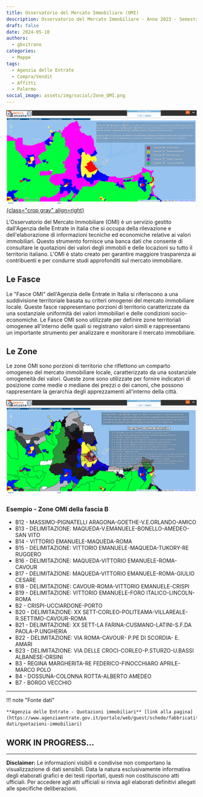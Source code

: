 ```yaml
---
title: Osservatorio del Mercato Immobiliare (OMI)
description: Osservatorio del Mercato Immobiliare - Anno 2023 - Semestre 2
draft: false
date: 2024-05-10
authors:
  - gbvitrano
categories:
  - Mappe
tags:
  - Agenzia delle Entrate
  - Compra/Vendit
  - Affitti
  - Palermo
social_image: assets/img/social/Zone_OMI.png
---
```

<style>
.md-typeset code { background-color: #fff0;}  
.md-typeset pre>code { background-color: #fff0;}  
</style>

[![Osservatorio del Mercato Immobiliare](Fasce_OMI.png "Fasce | Osservatorio del Mercato Immobiliare"){class="crop gray" align=right}](index.md)

L'Osservatorio del Mercato Immobiliare (OMI) è un servizio gestito dall'Agenzia delle Entrate in Italia che si occupa della rilevazione e dell'elaborazione di informazioni tecniche ed economiche relative ai valori immobiliari. Questo strumento fornisce una banca dati che consente di consultare le quotazioni dei valori degli immobili e delle locazioni su tutto il territorio italiano. L'OMI è stato creato per garantire maggiore trasparenza ai contribuenti e per condurre studi approfonditi sul mercato immobiliare.  <!-- more -->

## Le Fasce
Le "Fasce OMI" dell'Agenzia delle Entrate in Italia si riferiscono a una suddivisione territoriale basata su criteri omogenei del mercato immobiliare locale. Queste fasce rappresentano porzioni di territorio caratterizzate da una sostanziale uniformità dei valori immobiliari e delle condizioni socio-economiche. Le Fasce OMI sono utilizzate per definire zone territoriali omogenee all'interno delle quali si registrano valori simili e rappresentano un importante strumento per analizzare e monitorare il mercato immobiliare.

## Le Zone
Le zone OMI sono porzioni di territorio che riflettono un comparto omogeneo del mercato immobiliare locale, caratterizzato da una sostanziale omogeneità dei valori. Queste zone sono utilizzate per fornire indicatori di posizione come medie o mediane dei prezzi o dei canoni, che possono rappresentare la gerarchia degli apprezzamenti all'interno della città.

![Osservatorio del Mercato Immobiliare](Zone_OMI.png "Zone | Osservatorio del Mercato Immobiliare")

### Esempio - Zone OMI della fascia B

-    B12 - MASSIMO-PIGNATELLI ARAGONA-GOETHE-V.E.ORLANDO-AMICO
-    B13 - DELIMITAZIONE: MAQUEDA-V.EMANUELE-BONELLO-AMEDEO-SAN VITO
-    B14 - VITTORIO EMANUELE-MAQUEDA-ROMA
-    B15 - DELIMITAZIONE: VITTORIO EMANUELE-MAQUEDA-TUKORY-RE RUGGERO
-    B16 - DELIMITAZIONE: MAQUEDA-VITTORIO EMANUELE-ROMA-CAVOUR
-    B17 - DELIMITAZIONE: MAQUEDA-VITTORIO EMANUELE-ROMA-GIULIO CESARE
-    B18 - DELIMITAZIONE: CAVOUR-ROMA-VITTORIO EMANUELE-CRISPI
-    B19 - DELIMITAZIONE: VITTORIO EMANUELE-FORO ITALICO-LINCOLN-ROMA
-    B2 - CRISPI-UCCIARDONE-PORTO
-    B20 - DELIMITAZIONE: XX SETT-CORLEO-POLITEAMA-VILLAREALE-R.SETTIMO-CAVOUR-ROMA
-    B21 - DELIMITAZIONE: XX SETT-LA FARINA-CUSMANO-LATINI-S.F.DA PAOLA-P.UNGHERIA
-    B22 - DELIMITAZIONE: VIA ROMA-CAVOUR- P.PE DI SCORDIA- E. AMARI
-    B23 - DELIMITAZIONE: VIA DELLE CROCI-CORLEO-P.STURZO-U.BASSI ALBANESE-ORSINI
-    B3 - REGINA MARGHERITA-RE FEDERICO-FINOCCHIARO APRILE-MARCO POLO
-    B4 - DOSSUNA-COLONNA ROTTA-ALBERTO AMEDEO
-    B7 - BORGO VECCHIO

<hr>
	
!!! note "Fonte dati"

    **Agenzia delle Entrate - Quotazioni immobiliari** [link alla pagina](https://www.agenziaentrate.gov.it/portale/web/guest/schede/fabbricatiterreni/omi/banche-dati/quotazioni-immobiliari) 


## WORK IN PROGRESS...

<hr>

**Disclaimer:** Le informazioni visibili e condivise non comportano la visualizzazione di dati sensibili. Data la natura esclusivamente informativa degli elaborati grafici e dei testi riportati, questi non costituiscono atti ufficiali. Per accedere agli atti ufficiali si rinvia agli elaborati definitivi allegati alle specifiche deliberazioni.